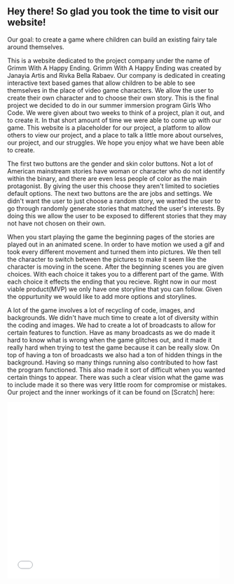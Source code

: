 ## Hey there! So glad you took the time to visit our website!

  Our goal: to create a game where children can build an existing fairy tale around themselves.

  This is a website dedicated to the project company under the name of Grimm With A Happy Ending. Grimm With A Happy Ending was created by Janayia Artis and Rivka Bella Rabaev. Our company is dedicated in creating interactive text based games that allow children to be able to see themselves in the place of video game characters. We allow the user to create their own character and to choose their own story. This is the final project we decided to do in our summer immersion program Girls Who Code. We were given about two weeks to think of a project, plan it out, and to create it. In that short amount of time we were able to come up with our game. This website is a placeholder for our project, a platform to allow others to view our project, and a place to talk a little more about ourselves, our project, and our struggles. We hope you enjoy what we have been able to create.
  
  The first two buttons are the gender and skin color buttons. Not a lot of American mainstream stories have woman or character who do not identify within the binary, and there are even less people of color as the main protagonist. By giving the user this choose they aren't limited to societies default options. The next two buttons are the are jobs and settings. We didn't want the user to just choose a random story, we wanted the user to go through randomly generate stories that matched the user's interests. By doing this we allow the user to be exposed to different stories that they may not have not chosen on their own.
  
  When you start playing the game the beginning pages of the stories are played out in an animated scene. In order to have motion we used a gif and took every different movement and turned them into pictures. We then tell the character to switch between the pictures to make it seem like the character is moving in the scene. After the beginning scenes you are given choices. With each choice it takes you to a different part of the game. With each choice it effects the ending that you recieve. Right now in our most viable product(MVP) we only have one storyline that you can follow. Given the oppurtunity we would like to add more options and storylines.
  
  A lot of the game involves a lot of recycling of code, images, and backgrounds. We didn't have much time to create a lot of diversity within the coding and images. We had to create a lot of broadcasts to allow for certain features to function. Have as many broadcasts as we do made it hard to know what is wrong when the game glitches out, and it made it really hard when trying to test the game because it can be really slow. On top of having a ton of broadcasts we also had a ton of hidden things in the background. Having so many things running also contributed to how fast the program functioned. This also made it sort of difficult when you wanted certain things to appear. There was such a clear vision what the game was to include made it so there was very little room for compromise or mistakes.
 Our project and the inner workings of it can be found on [Scratch] here:
  
 <iframe allowtransparency="true" width="485" height="402" src="//scratch.mit.edu/projects/embed/171957348/?autostart=false" frameborder="0" allowfullscreen></iframe>
